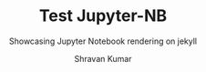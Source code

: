 ---
layout:     notebook
title:      Test Jupyter-NB
author:     Shravan Kumar
tags: 		jupyter workflows template
subtitle:   Showcasing Jupyter Notebook rendering on jekyll
category:  

notebookfilename: viz_tf_graphs
visualworkflow: true
---